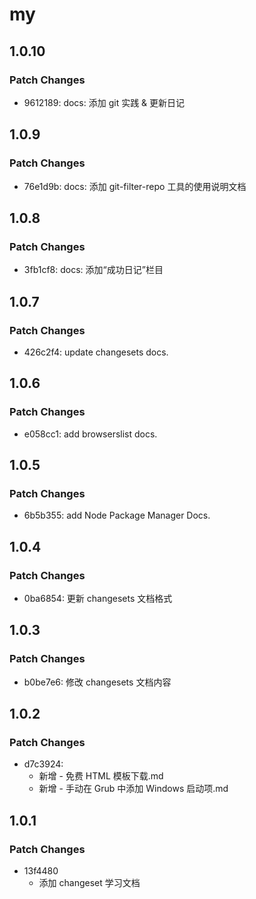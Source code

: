 # my

## 1.0.10

### Patch Changes

- 9612189: docs: 添加 git 实践 & 更新日记

## 1.0.9

### Patch Changes

- 76e1d9b: docs: 添加 git-filter-repo 工具的使用说明文档

## 1.0.8

### Patch Changes

- 3fb1cf8: docs: 添加“成功日记”栏目

## 1.0.7

### Patch Changes

- 426c2f4: update changesets docs.

## 1.0.6

### Patch Changes

- e058cc1: add browserslist docs.

## 1.0.5

### Patch Changes

- 6b5b355: add Node Package Manager Docs.

## 1.0.4

### Patch Changes

- 0ba6854: 更新 changesets 文档格式

## 1.0.3

### Patch Changes

- b0be7e6: 修改 changesets 文档内容

## 1.0.2

### Patch Changes

- d7c3924:
  - 新增 - 免费 HTML 模板下载.md
  - 新增 - 手动在 Grub 中添加 Windows 启动项.md

## 1.0.1

### Patch Changes

- 13f4480
  - 添加 changeset 学习文档
